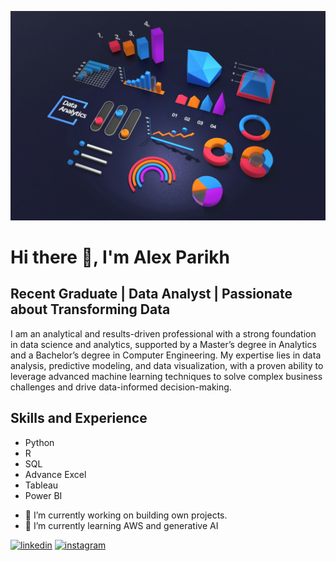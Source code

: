 ![Recent Graduate | Data Analyst | Passionate about Transforming Data](https://github.com/AlexParikh/AlexParikh/blob/main/photo-1666875753105-c63a6f3bdc86.jpg)

# Hi there 👋, I'm Alex Parikh
## Recent Graduate | Data Analyst | Passionate about Transforming Data

I am an analytical and results-driven professional with a strong foundation in data science and analytics, supported by a Master’s degree in Analytics and a Bachelor’s degree in Computer Engineering. My expertise lies in data analysis, predictive modeling, and data visualization, with a proven ability to leverage advanced machine learning techniques to solve complex business challenges and drive data-informed decision-making.

## Skills and Experience
* Python
* R
* SQL
* Advance Excel
* Tableau
* Power BI


- 🔭 I’m currently working on building own projects. 
- 🌱 I’m currently learning AWS and generative AI 


[<img src='https://cdn.jsdelivr.net/npm/simple-icons@3.0.1/icons/linkedin.svg' alt='linkedin' height='40'>](https://www.linkedin.com/in/alex-parikh/)  [<img src='https://cdn.jsdelivr.net/npm/simple-icons@3.0.1/icons/instagram.svg' alt='instagram' height='40'>](https://www.instagram.com/alex_parikh/)  

